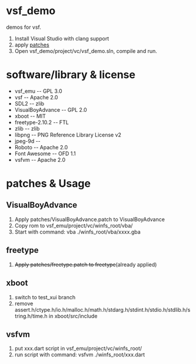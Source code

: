 # vsf_demo
demos for vsf.
1. Install Visual Studio with clang support
2. apply [patches](#patches)
3. Open vsf_demo/project/vc/vsf_demo.sln, compile and run.

# software/library & license
* vsf_emu -- GPL 3.0
* vsf -- Apache 2.0
* SDL2 -- zlib
* VisualBoyAdvance -- GPL 2.0
* xboot -- MIT
* freetype-2.10.2 -- FTL
* zlib -- zlib
* libpng -- PNG Reference Library License v2
* jpeg-9d -- 
* Roboto -- Apache 2.0
* Font Awesome -- OFD 1.1
* vsfvm -- Apache 2.0

# patches & Usage

## VisualBoyAdvance
1. Apply patches/VisualBoyAdvance.patch to VisualBoyAdvance
2. Copy rom to vsf_emu/project/vc/winfs_root/vba/
3. Start with command: vba ./winfs_root/vba/xxxx.gba

## freetype
1. ~~Apply patches/freetype.patch to freetype~~(already applied)

## xboot
1. switch to test_xui branch
2. remove assert.h/ctype.h/io.h/malloc.h/math.h/stdarg.h/stdint.h/stdio.h/stdlib.h/string.h/time.h in xboot/src/include

## vsfvm
1. put xxx.dart script in vsf_emu/project/vc/winfs_root/
2. run script with command: vsfvm ./winfs_root/xxx.dart
